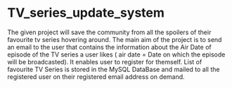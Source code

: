 # TV_series_update_system
The given project will save the community from all the spoilers of their favourite tv series hovering around. The main aim of the project is to send an email to the user that contains the information about the Air Date of episode of the TV series a user likes ( air date = Date on which the episode will be broadcasted). It enables user to register for themself. List of favourite TV Series is stored in the MySQL DataBase and mailed to all the registered user on their registered email address on demand.
